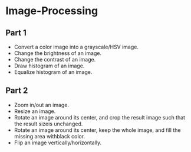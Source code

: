 # Image-Processing
## Part 1
- Convert a color image into a grayscale/HSV image.
- Change the brightness of an image.
- Change the contrast of an image.
- Draw histogram of an image.
- Equalize histogram of an image.

## Part 2
- Zoom in/out an image.
- Resize an image.
- Rotate an image around its center, and crop the result image such that the result sizeis unchanged.
- Rotate an image around its center, keep the whole image, and fill the missing area withblack color.
- Flip an image vertically/horizontally.
